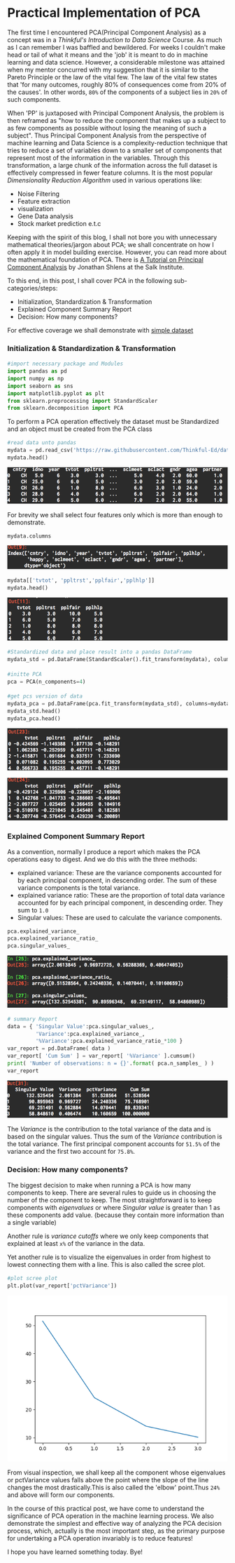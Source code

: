 # Practical Implementation of PCA

The first time I encountered PCA(Principal Component Analysis) as a concept was in a *Thinkful's* *Introduction to Data Science* Course. As much as
I can remember I was baffled and bewildered. For weeks I couldn't make
head or tail of what it means and the 'job' it is meant to do in machine learning and data science. However, a considerable milestone was attained when my mentor concurred with my suggestion that it is similar to the Pareto Principle or the law of the vital few. The law of the vital few states that 'for many outcomes, roughly 80% of consequences come from 20% of the causes'. In other words, `80%` of the components of a subject lies in `20%` of such components.

When 'PP' is juxtaposed with Principal Component Analysis, the problem is then reframed as "how to reduce the component that makes up a subject to as few components as possible without losing the meaning of such a subject". Thus Principal Component Analysis from the perspective of machine learning and Data Science is a complexity-reduction technique that tries to reduce a set of variables down to a smaller set of components that represent most of the information in the variables. Through this transformation, a large chunk of the information across the full dataset is effectively compressed in fewer feature columns. It is the most popular *Dimensionality Reduction Algorithm* used in various operations like:

- Noise Filtering
- Feature extraction
- visualization
- Gene Data analysis
- Stock market prediction e.t.c

Keeping with the spirit of this blog, I shall not bore you with unnecessary mathematical theories/jargon about PCA; we shall concentrate on how I often apply it in model building exercise. However, you can read more about the mathematical foundation of PCA. There is [A Tutorial on Principal Component Analysis]('https://projects.ics.forth.gr/mobile/pca.pdf') by Jonathan Shlens at the Salk Institute.

To this end, in this post, I shall cover PCA in the following sub-categories/steps:
 - Initialization, Standardization & Transformation
 - Explained Component Summary Report
 - Decision: How many components?

 For effective coverage we shall demonstrate with  [simple dataset]('https://raw.githubusercontent.com/Thinkful-Ed/data-201-resources/master/ESS_practice_data/ESSdata_Thinkful.csv')

### Initialization & Standardization & Transformation
 ```Python
 #import necessary package and Modules
 import pandas as pd
 import numpy as np
 import seaborn as sns
 import matplotlib.pyplot as plt
 from sklearn.preprocessing import StandardScaler
 from sklearn.decomposition import PCA
 ```
 To perform a PCA operation effectively the dataset must be Standardized and an object must be created from the PCA class



```Python
#read data unto pandas
mydata = pd.read_csv('https://raw.githubusercontent.com/Thinkful-Ed/data-201-resources/master/ESS_practice_data/ESSdata_Thinkful.csv')
mydata.head()
```

![](/images/datahead.png)


For brevity we shall select four features only which is more than enough to demonstrate.

```Python
mydata.columns
```
![](/images/columns.png)

```Python
mydata[['tvtot', 'ppltrst','pplfair','pplhlp']]
mydata.head()
```
![](/images/newcols.png)




```Python
#Standardized data and place result into a pandas DataFrame
mydata_std = pd.DataFrame(StandardScaler().fit_transform(mydata), columns= mydata.columns)

#initte PCA
pca = PCA(n_components=4)

#get pcs version of data
mydata_pca = pd.DataFrame(pca.fit_transform(mydata_std), columns=mydata.columns)
mydata_std.head()
mydata_pca.head()
```
![](/images/std_data.png)

![](/images/pca_data.png)

### Explained Component Summary Report

As a convention, normally I produce a report which makes the PCA operations easy to digest. And we do this with the three methods:

- explained variance: These are the variance components accounted for by each principal component, in descending order. The sum of these variance components is the total variance.
- explained variance ratio: These are the proportion of total data variance accounted for by each principal component, in descending order. They sum to `1.0`
- Singular values: These are used to calculate the variance components.

```Python
pca.explained_variance_
pca.explained_variance_ratio_
pca.singular_values_
```

![](/images/pca_methods.png)

```Python
# summary Report
data = { 'Singular Value':pca.singular_values_,
         'Variance':pca.explained_variance_,
         '%Variance':pca.explained_variance_ratio_*100 }
var_report = pd.DataFrame( data )
var_report[ 'Cum Sum' ] = var_report[ '%Variance' ].cumsum()
print( 'Number of observations: n = {}'.format( pca.n_samples_ ) )
var_report
```
![](/images/report_pca.png)





The *Variance* is the contribution to the total variance of the data and is based on the singular values. Thus the sum of the *Variance* contribution is the total variance. The first principal component accounts for `51.5%` of the variance and the first two account for `75.8%`.


### Decision: How many components?

The biggest decision to make when running a PCA is how many components to keep.
There are several rules to guide us in choosing the number of the component to keep. The most straightforward is to keep components with *eigenvalues* or where *Singular value* is greater than 1 as these components add value. (because they contain more information than a single variable)

Another rule is *variance cutoffs* where we only keep components that explained at least `x%` of the variance in the data.

Yet another rule is to visualize the eigenvalues in order from highest to lowest connecting them with a line. This is also called the scree plot.

```Python
#plot scree plot
plt.plot(var_report['pctVariance'])
```
![](/images/screeplot.png)

From visual inspection, we shall keep all the component whose eigenvalues or pctVariance values falls above the point where the slope of the line changes the most drastically.This is also called the 'elbow' point.Thus `24%` and above will form our components.

In the course of this practical post, we have come to understand the significance of PCA operation in the machine learning process. We also demonstrate the simplest and effective way of analyzing the PCA decision process, which, actually is the most important step, as the primary purpose for undertaking a PCA operation invariably is to reduce features!

I hope you have learned something today.
Bye!
